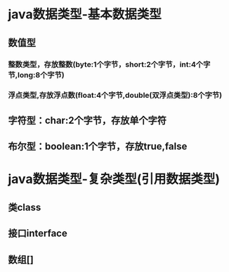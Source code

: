 # java数据类型-基本数据类型
## 数值型
### 整数类型，存放整数(byte:1个字节，short:2个字节，int:4个字节,long:8个字节)
### 浮点类型,存放浮点数(float:4个字节,double(双浮点类型):8个字节)
## 字符型：char:2个字节，存放单个字符
## 布尔型：boolean:1个字节，存放true,false


# java数据类型-复杂类型(引用数据类型)
## 类class
## 接口interface
## 数组[]
